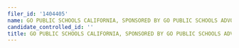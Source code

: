 ```yaml
---
filer_id: '1404405'
name: GO PUBLIC SCHOOLS CALIFORNIA, SPONSORED BY GO PUBLIC SCHOOLS ADVOCATE
candidate_controlled_id: ''
title: GO PUBLIC SCHOOLS CALIFORNIA, SPONSORED BY GO PUBLIC SCHOOLS ADVOCATE
---
```

